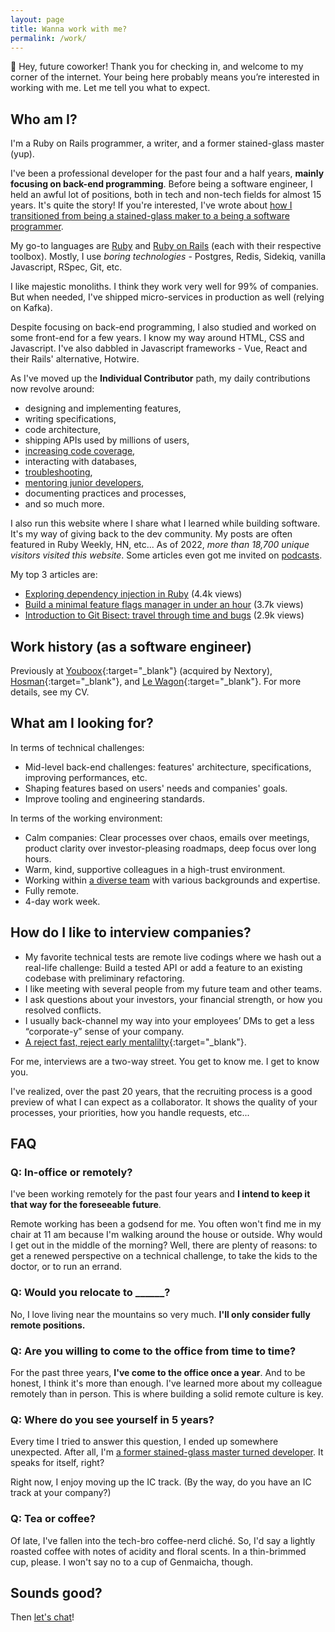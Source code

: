 ```yaml
---
layout: page
title: Wanna work with me?
permalink: /work/
---
```


👋 Hey, future coworker! Thank you for checking in, and welcome to my corner of the internet. Your being here probably means you’re interested in working with me. Let me tell you what to expect.

## Who am I?

I'm a Ruby on Rails programmer, a writer, and a former stained-glass master (yup).

I've been a professional developer for the past four and a half years, **mainly focusing on back-end programming**. Before being a software engineer, I held an awful lot of positions, both in tech and non-tech fields for almost 15 years. It's quite the story! If you're interested, I've wrote about [how I transitioned from being a stained-glass maker to a being a software programmer]({{site.baseurl}}/from-stained-glass-master-to-software-developer/).

My go-to languages are [Ruby]({{site.baseurl}}/series/ruby/) and [Ruby on Rails]({{site.baseurl}}/series/rails/) (each with their respective toolbox). Mostly, I use *boring technologies* - Postgres, Redis, Sidekiq, vanilla Javascript, RSpec, Git, etc.

I like majestic monoliths. I think they work very well for 99% of companies. But when needed, I've shipped micro-services in production as well (relying on Kafka).

Despite focusing on back-end programming, I also studied and worked on some front-end for a few years. I know my way around HTML, CSS and Javascript. I've also dabbled in Javascript frameworks - Vue, React and their Rails' alternative, Hotwire.

As I've moved up the **Individual Contributor** path, my daily contributions now revolve around:
- designing and implementing features,
- writing specifications,
- code architecture,
- shipping APIs used by millions of users,
- [increasing code coverage]({{site.baseurl}}/series/rspec/),
- interacting with databases,
- [troubleshooting]({{site.baseurl}}/series/debugging/),
- [mentoring junior developers]({{site.baseurl}}/series/career/),
- documenting practices and processes,
- and so much more.

<!-- add some of the coolest things I've done -->

I also run this website where I share what I learned while building software. It's my way of giving back to the dev community. My posts are often featured in Ruby Weekly, HN, etc... As of 2022, *more than 18,700 unique visitors visited this website*. Some articles even got me invited on [podcasts]({{site.baseurl}}/talks/).

My top 3 articles are:
- [Exploring dependency injection in Ruby]({{site.baseurl}}/dependency-injection-in-ruby/) (4.4k views)
- [Build a minimal feature flags manager in under an hour]({{site.baseurl}}/minimal-feature-flags-manager/) (3.7k views)
- [Introduction to Git Bisect: travel through time and bugs]({{site.baseurl}}/how-to-use-git-bisect/) (2.9k views)

## Work history (as a software engineer)

Previously at [Youboox](https://nextory.com/fr/){:target="\_blank"} (acquired by Nextory), [Hosman](https://www.hosman.co/){:target="\_blank"}, and [Le Wagon](https://www.lewagon.com/fr){:target="\_blank"}. For more details, see my CV.

## What am I looking for?

In terms of technical challenges:
- Mid-level back-end challenges: features' architecture, specifications, improving performances, etc.
- Shaping features based on users' needs and companies' goals.
- Improve tooling and engineering standards.

In terms of the working environment:
- Calm companies: Clear processes over chaos, emails over meetings, product clarity over investor-pleasing roadmaps, deep focus over long hours.
- Warm, kind, supportive colleagues in a high-trust environment.
- Working within [a diverse team]({{site.baseurl}}/the-need-for-dei/) with various backgrounds and expertise.
- Fully remote.
- 4-day work week.

## How do I like to interview companies?

- My favorite technical tests are remote live codings where we hash out a real-life challenge: Build a tested API or add a feature to an existing codebase with preliminary refactoring.
- I like meeting with several people from my future team and other teams.
- I ask questions about your investors, your financial strength, or how you resolved conflicts.
- I usually back-channel my way into your employees’ DMs to get a less “corporate-y” sense of your company.
- [A reject fast, reject early mentalilty](https://juanitofatas.com/reject-fast-reject-early){:target="\_blank"}.

For me, interviews are a two-way street. You get to know me. I get to know you.

I've realized, over the past 20 years, that the recruiting process is a good preview of what I can expect as a collaborator. It shows the quality of your processes, your priorities, how you handle requests, etc...

## FAQ

### Q: In-office or remotely?

I've been working remotely for the past four years and **I intend to keep it that way for the foreseeable future**.

Remote working has been a godsend for me. You often won't find me in my chair at 11 am because I'm walking around the house or outside. Why would I get out in the middle of the morning? Well, there are plenty of reasons: to get a renewed perspective on a technical challenge, to take the kids to the doctor, or to run an errand.

### Q: Would you relocate to ______?

No, I love living near the mountains so very much. **I'll only consider fully remote positions.**

### Q: Are you willing to come to the office from time to time?

For the past three years, **I've come to the office once a year**. And to be honest, I think it's more than enough. I've learned more about my colleague remotely than in person. This is where building a solid remote culture is key.

### Q: Where do you see yourself in 5 years?

Every time I tried to answer this question, I ended up somewhere unexpected. After all, I'm [a former stained-glass master turned developer]({{site.baseurl}}/from-stained-glass-master-to-software-developer/). It speaks for itself, right?

Right now, I enjoy moving up the IC track. (By the way, do you have an IC track at your company?)

### Q: Tea or coffee?

Of late, I've fallen into the tech-bro coffee-nerd cliché. So, I'd say a lightly roasted coffee with notes of acidity and floral scents. In a thin-brimmed cup, please. I won't say no to a cup of Genmaicha, though.

## Sounds good?

Then <a href="mailto:hello@remimercier.com">let's chat</a>!
